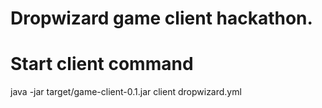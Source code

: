 # Dropwizard game client hackathon.

# Start client command
java -jar target/game-client-0.1.jar client dropwizard.yml